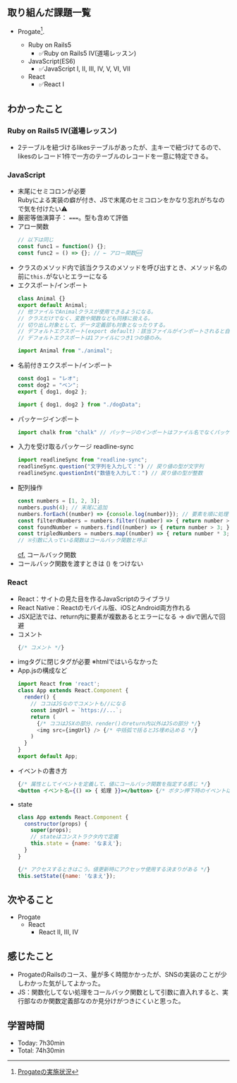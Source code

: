 ## 取り組んだ課題一覧
- Progate[^1].
  - Ruby on Rails5
    - ✅Ruby on Rails5 IV(道場レッスン)
  - JavaScript(ES6)
    - ✅JavaScript I, II, III, IV, V, VI, VII
  - React
    - ✅React I

  [^1]: [Progateの実施状況](https://github.com/i-yktr/work/blob/main/01_Progate/plan.md)

## わかったこと
### Ruby on Rails5 IV(道場レッスン)
  - 2テーブルを紐づけるlikesテーブルがあったが、主キーで紐づけてるので、likesのレコード1件で一方のテーブルのレコードを一意に特定できる。

### JavaScript
  - 末尾にセミコロンが必要  
    Rubyによる実装の癖が付き、JSで末尾のセミコロンをかなり忘れがちなので気を付けたい⚠️
  - 厳密等価演算子： `===`。型も含めて評価
  - アロー関数
    ```javascript
    // 以下は同じ
    const func1 = function() {};
    const func2 = () => {}; // ← アロー関数🆕
    ```
  - クラスのメソッド内で該当クラスのメソッドを呼び出すとき、メソッド名の前に`this.`がないとエラーになる
  - エクスポート/インポート
    ```javascript
    class Animal {}
    export default Animal;
    // 他ファイルでAnimalクラスが使用できるようになる。
    // クラスだけでなく、変数や関数なども同様に扱える。
    // 切り出し対象として、データ定義部も対象となったりする。
    // デフォルトエクスポート(export default)：該当ファイルがインポートされると自動的にその値がインポートされる。
    // デフォルトエクスポートは1ファイルにつき1つの値のみ。
    ```
    ```javascript
    import Animal from "./animal";
    ```
  - 名前付きエクスポート/インポート
    ```javascript
    const dog1 = "レオ";
    const dog2 = "ベン";
    export { dog1, dog2 };
    ```
    ```javascript
    import { dog1, dog2 } from "./dogData";
    ```
  - パッケージインポート
    ```javascript
    import chalk from "chalk" // パッケージのインポートはファイル名でなくパッケージを指定
    ```
  - 入力を受け取るパッケージ readline-sync
    ```javascript
    import readlineSync from "readline-sync";
    readlineSync.question("文字列を入力して：") // 戻り値の型が文字列
    readlineSync.questionInt("数値を入力して：") // 戻り値の型が整数
    ```
  - 配列操作
    ```javascript
    const numbers = [1, 2, 3];
    numbers.push(4); // 末尾に追加
    numbers.forEach((number) => {console.log(number)}); // 要素を順に処理
    const filterdNumbers = numbers.filter((number) => { return number > 3; }); // 条件合致全てを返す
    const foundNumber = numbers.find((number) => { return number > 3; }); // filterした値の1つ目の要素返す感じ
    const tripledNumbers = numbers.map((number) => { return number * 3; }); // 処理後の要素を返す
    // ※引数に入っている関数はコールバック関数と呼ぶ
    ```
    [cf.](https://qiita.com/nakajima417/items/4d0c2d46ff82351549e6) コールバック関数
  - コールバック関数を渡すときは () をつけない

### React
  - React：サイトの見た目を作るJavaScriptのライブラリ
  - React Native：Reactのモバイル版、iOSとAndroid両方作れる
  - JSX記法では、return内に要素が複数あるとエラーになる → divで囲んで回避
  - コメント
    ```jsx
    {/* コメント */}
    ```
  - imgタグに閉じタグが必要 ※htmlではいらなかった
  - App.jsの構成など
    ```js
    import React from 'react'; 
    class App extends React.Component {
      render() {
        // ココはJSなのでコメントも//になる
        const imgUrl = `https://...`;
        return (
          {/* ココはJSXの部分、render()のreturn内以外はJSの部分 */}
          <img src={imgUrl} /> {/* 中括弧で括るとJS埋め込める */}
        ) 
      }
    }
    export default App;
    ```
  - イベントの書き方
    ```jsx
    {/* 属性としてイベントを定義して、値にコールバック関数を指定する感じ */}
    <button イベント名={() => { 処理 }}></button> {/* ボタン押下時のイベントはonClick */}
    ```
  - state
    ```javascript
    class App extends React.Component {
      constructor(props) {
        super(props);
        // stateはコンストラクタ内で定義
        this.state = {name: 'なまえ'};
      }
    }
    ```
    ```jsx
    {/* アクセスするときはこう。値更新時にアクセッサ使用する決まりがある */}
    this.setState({name: 'なまえ'});
    ```
    

## 次やること
- Progate
  - React
    - React II, III, IV

## 感じたこと
- ProgateのRailsのコース、量が多く時間かかったが、SNSの実装のことが少しわかった気がしてよかった。
- JS：関数化してない処理をコールバック関数として引数に直入れすると、実行部なのか関数定義部なのか見分けがつきにくいと思った。

## 学習時間
- Today: 7h30min
- Total: 74h30min

